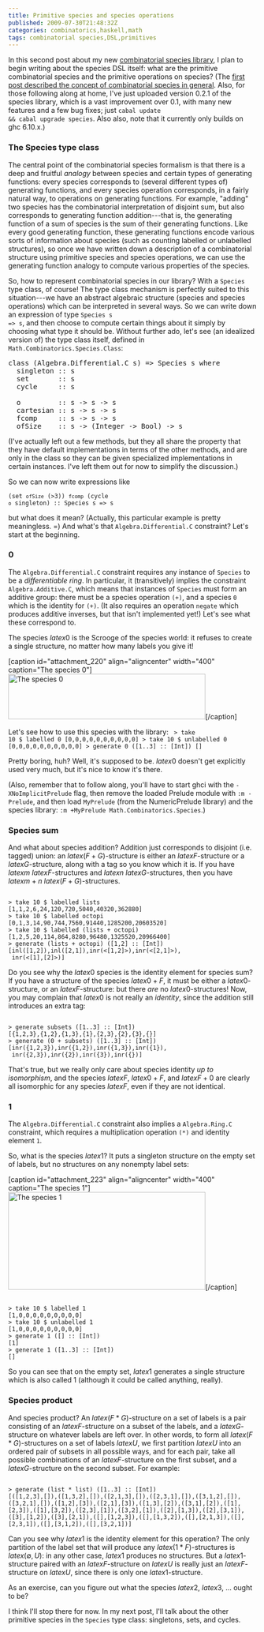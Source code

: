 ```yaml
---
title: Primitive species and species operations
published: 2009-07-30T21:48:32Z
categories: combinatorics,haskell,math
tags: combinatorial species,DSL,primitives
---
```


In this second post about my new <a href="http://hackage.haskell.org/package/species">combinatorial species library</a>, I plan to begin writing about the species DSL itself: what are the primitive combinatorial species and the primitive operations on species?  (The <a href="http://byorgey.wordpress.com/2009/07/24/introducing-math-combinatorics-species/">first post described the concept of combinatorial species in general</a>.  Also, for those following along at home, I've just uploaded version 0.2.1 of the species library, which is a vast improvement over 0.1, with many new features and a few bug fixes; just <code>cabal update &amp;&amp; cabal upgrade species</code>.  Also also, note that it currently only builds on ghc 6.10.x.)

<h3>The Species type class</h3>

The central point of the combinatorial species formalism is that there is a deep and fruitful <i>analogy</i> between species and certain types of generating functions: every species corresponds to (several different types of) generating functions, and every species operation corresponds, in a fairly natural way, to operations on generating functions.  For example, "adding" two species has the combinatorial interpretation of disjoint sum, but also corresponds to generating function addition---that is, the generating function of a sum of species is the sum of their generating functions.  Like every good generating function, these generating functions encode various sorts of information about species (such as counting labelled or unlabelled structures), so once we have written down a description of a combinatorial structure using primitive species and species operations, we can use the generating function analogy to compute various properties of the species.

So, how to represent combinatorial species in our library?  With a <code>Species</code> type class, of course!  The type class mechanism is perfectly suited to this situation---we have an abstract algebraic structure (species and species operations) which can be interpreted in several ways.  So we can write down an expression of type <code>Species s =&gt; s</code>, and then choose to compute certain things about it simply by choosing what type it should be.  Without further ado, let's see (an idealized version of) the type class itself, defined in <code>Math.Combinatorics.Species.Class</code>:

<pre>
class (Algebra.Differential.C s) =&gt; Species s where
  singleton :: s
  set       :: s
  cycle     :: s

  o         :: s -&gt; s -&gt; s
  cartesian :: s -&gt; s -&gt; s
  fcomp     :: s -&gt; s -&gt; s
  ofSize    :: s -&gt; (Integer -&gt; Bool) -&gt; s
</pre>

(I've actually left out a few methods, but they all share the property that they have default implementations in terms of the other methods, and are only in the class so they can be given specialized implementations in certain instances.  I've left them out for now to simplify the discussion.)

So we can now write expressions like

<code>(set `ofSize` (&gt;3)) `fcomp` (cycle `o` singleton) :: Species s =&gt; s</code>

but what does it mean?  (Actually, this particular example is pretty meaningless. =)  And what's that <code>Algebra.Differential.C</code> constraint?  Let's start at the beginning.

<h3>0</h3>

The <code>Algebra.Differential.C</code> constraint requires any instance of <code>Species</code> to be a <i>differentiable ring</i>.  In particular, it (transitively) implies the constraint <code>Algebra.Additive.C</code>, which means that instances of <code>Species</code> must form an additive group: there must be a species operation <code>(+)</code>, and a species <code>0</code> which is the identity for <code>(+)</code>.  (It also requires an operation <code>negate</code> which produces additive inverses, but that isn't implemented yet!) Let's see what these correspond to.

The species $latex 0$ is the Scrooge of the species world: it refuses to create a single structure, no matter how many labels you give it!

[caption id="attachment_220" align="aligncenter" width="400" caption="The species 0"]<img src="http://byorgey.files.wordpress.com/2009/07/zero.png" alt="The species 0" title="zero" width="400" height="92" class="size-full wp-image-220" />[/caption]

Let's see how to use this species with the library:
<code>
&gt; take 10 $ labelled 0
[0,0,0,0,0,0,0,0,0,0]
&gt; take 10 $ unlabelled 0
[0,0,0,0,0,0,0,0,0,0]
&gt; generate 0 ([1..3] :: [Int])
[]
</code>

Pretty boring, huh?  Well, it's supposed to be.  $latex 0$ doesn't get explicitly used very much, but it's nice to know it's there.

(Also, remember that to follow along, you'll have to start ghci with the <code>-XNoImplicitPrelude</code> flag, then remove the loaded Prelude module with <code>:m -Prelude</code>, and then load <code>MyPrelude</code> (from the NumericPrelude library) and the species library: <code>:m +MyPrelude Math.Combinatorics.Species</code>.)

<h3>Species sum</h3>

And what about species addition?  Addition just corresponds to disjoint (i.e. tagged) union: an $latex (F+G)$-structure is either an $latex F$-structure or a $latex G$-structure, along with a tag so you know which it is.  If you have $latex m$ $latex F$-structures and $latex n$ $latex G$-structures, then you have $latex m + n$ $latex (F+G)$-structures.

<code>
&gt; take 10 $ labelled lists
[1,1,2,6,24,120,720,5040,40320,362880]
&gt; take 10 $ labelled octopi
[0,1,3,14,90,744,7560,91440,1285200,20603520]
&gt; take 10 $ labelled (lists + octopi)
[1,2,5,20,114,864,8280,96480,1325520,20966400]
&gt; generate (lists + octopi) ([1,2] :: [Int])
[inl([1,2]),inl([2,1]),inr(&lt;[1,2]&gt;),inr(&lt;[2,1]&gt;),
 inr(&lt;[1],[2]&gt;)]
</code>

Do you see why the $latex 0$ species is the identity element for species sum?  If you have a structure of the species $latex 0 + F$, it must be either a $latex 0$-structure, or an $latex F$-structure: but there <i>are</i> no $latex 0$-structures!  Now, you may complain that $latex 0$ is not really an <i>identity</i>, since the addition still introduces an extra tag:

<code>
&gt; generate subsets ([1..3] :: [Int])
[{1,2,3},{1,2},{1,3},{1},{2,3},{2},{3},{}]
&gt; generate (0 + subsets) ([1..3] :: [Int])
[inr({1,2,3}),inr({1,2}),inr({1,3}),inr({1}),
 inr({2,3}),inr({2}),inr({3}),inr({})]
</code>

That's true, but we really only care about species identity <i>up to isomorphism</i>, and the species $latex F$, $latex 0 + F$, and $latex F + 0$ are clearly all isomorphic for any species $latex F$, even if they are not identical.

<h3>1</h3>

The <code>Algebra.Differential.C</code> constraint also implies a <code>Algebra.Ring.C</code> constraint, which requires a multiplication operation <code>(*)</code> and identity element <code>1</code>.

So, what is the species $latex 1$?  It puts a singleton structure on the empty set of labels, but no structures on any nonempty label sets:

[caption id="attachment_223" align="aligncenter" width="400" caption="The species 1"]<img src="http://byorgey.files.wordpress.com/2009/07/one.png" alt="The species 1" title="one" width="400" height="198" class="size-full wp-image-223" />[/caption]

<code>
&gt; take 10 $ labelled 1
[1,0,0,0,0,0,0,0,0,0]
&gt; take 10 $ unlabelled 1
[1,0,0,0,0,0,0,0,0,0]
&gt; generate 1 ([] :: [Int])
[1]
&gt; generate 1 ([1..3] :: [Int])
[]
</code>

So you can see that on the empty set, $latex 1$ generates a single structure which is also called 1 (although it could be called anything, really).

<h3>Species product</h3>

And species product?  An $latex (F*G)$-structure on a set of labels is a pair consisting of an $latex F$-structure on a subset of the labels, and a $latex G$-structure on whatever labels are left over.  In other words, to form all $latex (F*G)$-structures on a set of labels $latex U$, we first partition $latex U$ into an ordered pair of subsets in all possible ways, and for each pair, take all possible combinations of an $latex F$-structure on the first subset, and a $latex G$-structure on the second subset.  For example:

<code>
&gt; generate (list * list) ([1..3] :: [Int])
[([1,2,3],[]),([1,3,2],[]),([2,1,3],[]),([2,3,1],[]),([3,1,2],[]),([3,2,1],[]),([1,2],[3]),([2,1],[3]),([1,3],[2]),([3,1],[2]),([1],[2,3]),([1],[3,2]),([2,3],[1]),([3,2],[1]),([2],[1,3]),([2],[3,1]),([3],[1,2]),([3],[2,1]),([],[1,2,3]),([],[1,3,2]),([],[2,1,3]),([],[2,3,1]),([],[3,1,2]),([],[3,2,1])]
</code>

Can you see why $latex 1$ is the identity element for this operation?  The only partition of the label set that will produce any $latex (1*F)$-structures is $latex (\emptyset, U)$: in any other case, $latex 1$ produces no structures.  But a $latex 1$-structure paired with an $latex F$-structure on $latex U$ is really just an $latex F$-structure on $latex U$, since there is only one $latex 1$-structure.

As an exercise, can you figure out what the species $latex 2$, $latex 3$, ... ought to be?

I think I'll stop there for now.  In my next post, I'll talk about the other primitive species in the <code>Species</code> type class: singletons, sets, and cycles.

